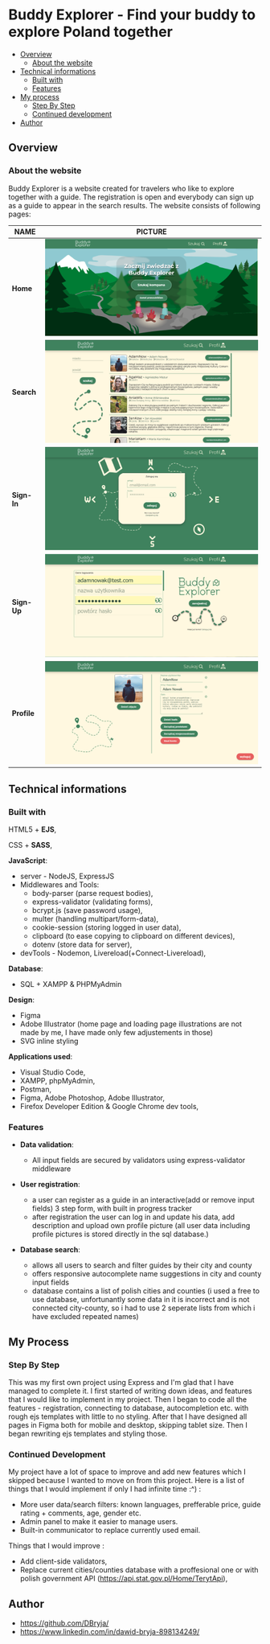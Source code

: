 # Buddy Explorer - Find your buddy to explore Poland together

- [Overview](#overview)
  - [About the website](#about-the-website)
- [Technical informations](#technical-informations)
  - [Built with](#built-with)
  - [Features](#features)
- [My process](#my-process)
  - [Step By Step](#step-by-step)
  - [Continued development](#continued-development)
- [Author](#author)

## Overview

### About the website

Buddy Explorer is a website created for travelers who like to explore together with a guide.
The registration is open and everybody can sign up as a guide to appear in the search results.
The website consists of following pages:

|   NAME | PICTURE  |
| ------------- | ------------- |
| **Home**  | ![](./readme_files/homepage.png) |
| **Search**  | ![](./readme_files/search.png)  |
| **Sign-In**  | ![](./readme_files/signin.png) |
| **Sign-Up**  | ![](./readme_files/signup.png) |
| **Profile**  | ![](./readme_files/profile.png) |

## Technical informations

### Built with

HTML5 + **EJS**,

CSS + **SASS**,

**JavaScript**:
- server - NodeJS, ExpressJS
- Middlewares and Tools:
  - body-parser (parse request bodies),
  - express-validator (validating forms),
  - bcrypt.js (save password usage),
  - multer (handling multipart/form-data),
  - cookie-session (storing logged in user data),
  - clipboard (to ease copying to clipboard on different devices),
  - dotenv (store data for server),
- devTools - Nodemon, Livereload(+Connect-Livereload),

**Database**:
- SQL + XAMPP & PHPMyAdmin

**Design**:
- Figma
- Adobe Illustrator (home page and loading page illustrations are not made by me, I have made only few adjustements in those)
- SVG inline styling

**Applications used**:
- Visual Studio Code,
- XAMPP, phpMyAdmin,
- Postman,
- Figma, Adobe Photoshop, Adobe Illustrator,
- Firefox Developer Edition & Google Chrome dev tools,

### Features

- **Data validation**:

  - All input fields are secured by validators using express-validator middleware

- **User registration**:
  - a user can register as a guide in an interactive(add or remove input fields) 3 step form, with built in progress tracker
  - after registration the user can log in and update his data, add description and upload own profile picture (all user data including profile pictures is stored directly in the sql database.)
- **Database search**:
  - allows all users to search and filter guides by their city and county
  - offers responsive autocomplete name suggestions in city and county input fields
  - database contains a list of polish cities and counties (i used a free to use database, unfortunantly some data in it is incorrect and is not connected city-county, so i had to use 2 seperate lists from which i have excluded repeated names)

## My Process

### Step By Step

This was my first own project using Express and I'm glad that I have managed to complete it.
I first started of writing down ideas, and features that I would like to implement in my project.
Then I began to code all the features - registration, connecting to database, autocompletion etc. with rough ejs templates with little to no styling.
After that I have designed all pages in Figma both for mobile and desktop, skipping tablet size.
Then I began rewriting ejs templates and styling those.

### Continued Development

My project have a lot of space to improve and add new features which I skipped because I wanted to move on from this project.
Here is a list of things that I would implement if only I had infinite time :^) :
- More user data/search filters: known languages, prefferable price, guide rating + comments, age, gender etc.
- Admin panel to make it easier to manage users.
- Built-in communicator to replace currently used email.

Things that I would improve :
- Add client-side validators,
- Replace current cities/counties database with a proffesional one or with polish government API (https://api.stat.gov.pl/Home/TerytApi),

## Author
- https://github.com/DBryja/
- https://www.linkedin.com/in/dawid-bryja-898134249/
